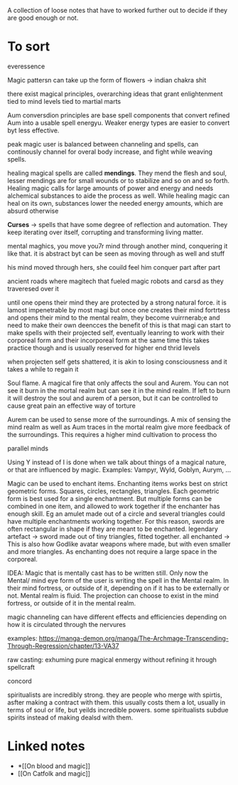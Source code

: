 A collection of loose notes that have to worked further out to decide if they are good enough or not.

# To sort

everessence

Magic pattersn can take up the form of flowers -> indian chakra shit

there exist magical principles, overarching ideas that grant enlightenment
tied to mind levels
tied to martial marts


Aum conversdion principles are base spell components that convert refined Aum into a usable spell energyu. Weaker energy types are easier to convert byt less effective. 


peak magic user is balanced between channeling and spells, can continously channel for overal body increase, and fight while weaving spells.


healing magical spells are called **mendings**. They mend the flesh and soul, lesser mendings are for small wounds or to stabilize and so on and so forth.
Healing magic calls for large amounts of power and energy and needs alchemical substances to aide the process as well.
While healing magic can heal on its own, substances lower the needed energy amounts, which are absurd otherwise

**Curses**
-> spells that have some degree of reflection and automation. They keep iterating over itself, corrupting and transforming living matter. 



mental maghics, you move you7r mind through another mind, conquering it like that. it is abstract byt can be seen as moving through as well and stuff

his mind moved through hers, she couild feel him conquer part after part


ancient roads where magitech that fueled magic robots and carsd as they traveresed over it

until one opens their mind they are protected by a strong natural force. it is lamost impenetrable by most magi
but once one creates their mind fortrtess and opens their mind to the mental realm, they become vuirrnerab;e and need to make their own deencces
the benefit of this is that magi can start to make spells with their projected self, eventually leanring to work with their corporeal form and their incorporeal form at the same time
this takes practice though and is usually reserved for higher end thrid levels

when projecten self gets shattered, it is akin to losing consciousness and it takes a while to regain it





Soul flame. A magical fire that only affects the soul and Aurem. You can not see it burn in the mortal realm but can see it in the mind realm. If left to burn it will destroy the soul and aurem of a person, but it can be controlled to cause great pain
an effective way of torture

Aurem can be used to sense more of the surroundings. A mix of sensing the mind realm as well as Aum traces in the mortal realm give more feedback of the surroundings. This requires a higher mind cultivation to process tho

parallel minds

Using Y instead of I is done when we talk about things of a magical nature, or that are influenced by magic. Examples: Vampyr, Wyld, Goblyn, Aurym, ...

Magic can be used to enchant items. Enchanting items works best on strict geometric forms. Squares, circles, rectangles, triangles. 
Each geometric form is best used for a single enchantment. But multiple forms can be combined in one item, and allowed to work together if the enchanter has enough skill. Eg an amulet made out of a circle and several triangles could have multiple enchantments working together. 
For this reason, swords are often rectangular in shape if they are meant to be enchanted. 
legendary artefact -> sword made out of tiny triangles, fitted together. all enchanted -> This is also how Godlike avatar weapons where made, but with even smaller and more triangles. As enchanting does not require a large space in the corporeal. 


IDEA: Magic that is mentally cast has to be written still. Only now the Mental/ mind eye form of the user is writing the spell in the Mental realm. In their mind fortress, or outside of it, depending on if it has to be externally or not. 
Mental realm is fluid. The projection can choose to exist in the mind fortress, or outside of it in the mental realm.

magic channeling can have different effects and efficiencies depending on how it is circulated through the nervures

examples: https://manga-demon.org/manga/The-Archmage-Transcending-Through-Regression/chapter/13-VA37

raw casting: exhuming pure magical enmergy without refining it hrough spellcraft

concord

spiritualists are incredibly strong. they are people who merge with spirtis, asfter making a contract with them. this usually costs them a lot, usually in terms of soul or life, but yeilds incredible powers. some spiritualists subdue spirits instead of making dealsd with them.






# Linked notes
* *[[On blood and magic]] 
* [[On Catfolk and magic]] 
